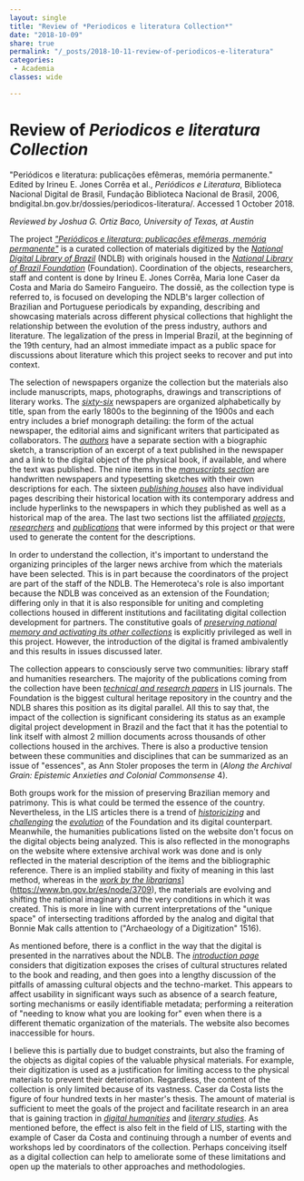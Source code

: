 ```yaml
---
layout: single
title: "Review of *Periodicos e literatura Collection*"
date: "2018-10-09"
share: true
permalink: "/_posts/2018-10-11-review-of-periodicos-e-literatura"
categories:
 - Academia
classes: wide

---
```


# Review of *Periodicos e literatura Collection*

"Periódicos e literatura: publicações efêmeras, memória permanente." Edited by 
Irineu E. Jones Corrêa et al., *Periódicos e Literatura*, Biblioteca Nacional Digital de Brasil, Fundação Biblioteca Nacional de Brasil, 2006, bndigital.bn.gov.br/dossies/periodicos-literatura/. Accessed 1 October 2018.

*Reviewed by Joshua G. Ortiz Baco, University of Texas, at Austin* 
	
The project [*"Periódicos e literatura: publicações efêmeras, memória permanente"*](https://bndigital.bn.gov.br/dossies/periodicos-literatura) is a curated collection of materials digitized by the [*National Digital Library of Brazil*](http://bndigital.bn.gov.br/hemeroteca-digital/) (NDLB) with originals housed in the [*National Library of Brazil Foundation*](https://bn.gov.br/) (Foundation). Coordination of the objects, researchers, staff and content is done by Irineu E. Jones Corrêa, Maria Ione Caser da Costa and Maria do Sameiro Fangueiro. The dossiê, as the collection type is referred to, is focused on developing the NDLB's larger collection of Brazilian and Portuguese periodicals by expanding, describing and showcasing materials across different physical collections that highlight the relationship between the evolution of the press industry, authors and literature. The legalization of the press in Imperial Brazil, at the beginning of the 19th century, had an almost immediate impact as a public space for discussions about literature which this project seeks to recover and put into context. 

The selection of newspapers organize the collection but the materials also include manuscripts, maps, photographs, drawings and transcriptions of literary works. The [*sixty-six*](http://bndigital.bn.gov.br/dossies/periodicos-literatura/titulos-periodicos-literatura/indice-dos-titulos/) newspapers are organized alphabetically by title, span from the early 1800s to the beginning of the 1900s and each entry includes a brief monograph detailing: the form of the actual newspaper, the editorial aims and significant writers that participated as collaborators. The [*authors*](http://bndigital.bn.gov.br/dossies/periodicos-literatura/personagens-periodicos-literatura/indice-dos-personagens/) have a separate section with a biographic sketch, a transcription of an excerpt of a text published in the newspaper and a link to the digital object of the physical book, if available, and where the text was published. The nine items in the [*manuscripts section*](http://bndigital.bn.gov.br/dossies/periodicos-literatura/titulos-manuscritos/apresentacao-titulos-manuscritos/) are handwritten newspapers and typesetting sketches with their own descriptions for each. The sixteen [*publishing houses*](http://bndigital.bn.gov.br/dossies/periodicos-literatura/tipografias/tipografias-cariocas/) also have individual pages describing their historical location with its contemporary address and include hyperlinks to the newspapers in which they published as well as a historical map of the area. The last two sections list the affiliated [*projects*](http://bndigital.bn.gov.br/dossies/periodicos-literatura/pesquisas-e-pesquisadores/pesquisas/), [*researchers*](http://bndigital.bn.gov.br/dossies/periodicos-literatura/pesquisas-e-pesquisadores/pesquisadores/) and [*publications*](http://bndigital.bn.gov.br/dossies/periodicos-literatura/publicacoes/) that were informed by this project or that were used to generate the content for the descriptions. 

In order to understand the collection, it's important to understand the organizing principles of the larger news archive from which the materials have been selected. This is in part because the coordinators of the project are part of the staff of the NDLB. The Hemeroteca's role is also important because the NDLB was conceived as an extension of the Foundation; differing only in that it is also responsible for uniting and completing collections housed in different institutions and facilitating digital collection development for partners. The constitutive goals of [*preserving national memory and activating its other collections*](http://bndigital.bn.gov.br/sobre-a-bndigital/missao/) is explicitly privileged as well in this project. However, the introduction of the digital is framed ambivalently and this results in issues discussed later. 

The collection appears to consciously serve two communities: library staff and humanities researchers. The majority of the publications coming from the collection have been [*technical and research papers*]() in LIS journals. The Foundation is the biggest cultural heritage repository in the country and the NDLB shares this position as its digital parallel. All this to say that, the impact of the collection is significant considering its status as an example digital project development in Brazil and the fact that it has the potential to link itself with almost 2 million documents across thousands of other collections housed in the archives. There is also a productive tension between these communities and disciplines that can be summarized as an issue of "essences", as Ann Stoler proposes the term in (*Along the Archival Grain: Epistemic Anxieties and Colonial Commonsense* 4). 

Both groups work for the mission of preserving Brazilian memory and patrimony. This is what could be termed the essence of the country. Nevertheless, in the LIS articles there is a trend of [*historicizing*](http://www.unirio.br/ppgb/arquivo/maria-ione-caser-da-costa/view) and [*challenging*](http://www.letras.ufrj.br/prisma/jornada4.htm) the [*evolution*](https://portal.febab.org.br/anais/article/view/1320) of the Foundation and its digital counterpart. Meanwhile, the humanities publications listed on the website don't focus on the digital objects being analyzed. This is also reflected in the monographs on the website where extensive archival work was done and is only reflected in the material description of the items and the bibliographic reference. There is an implied stability and fixity of meaning in this last method, whereas in the [*work by the librarians*](https://www.bn.gov.br/es/node/3709)](https://www.bn.gov.br/es/node/3709), the materials are evolving and shifting the national imaginary and the very conditions in which it was created. This is more in line with current interpretations of the "unique space" of intersecting traditions afforded by the analog and digital that Bonnie Mak calls attention to ("Archaeology of a Digitization" 1516). 

As mentioned before, there is a conflict in the way that the digital is presented in the narratives about the NDLB. The [*introduction page*](https://bndigital.bn.gov.br/sobre-a-bndigital/apresentacao/https://bndigital.bn.gov.br/sobre-a-bndigital/apresentacao/) considers that digitization exposes the crises of cultural structures related to the book and reading, and then goes into a lengthy discussion of the pitfalls of amassing cultural objects and the techno-market. This appears to affect usability in significant ways such as absence of a search feature, sorting mechanisms or easily identifiable metadata; performing a reiteration of "needing to know what you are looking for" even when there is a different thematic organization of the materials. The website also becomes inaccessible for hours. 

I believe this is partially due to budget constraints, but also the framing of the objects as digital copies of the valuable physical materials. For example, their digitization is used as a justification for limiting access to the physical materials to prevent their deterioration. Regardless, the content of the collection is only limited because of its vastness. Caser da Costa lists the figure of four hundred texts in her master's thesis. The amount of material is sufficient to meet the goals of the project and facilitate research in an area that is gaining traction in [*digital humanities*](http://oceanicexchanges.org/) and [*literary studies*](http://scholarlyediting.org/2013/editions/intro.cwnewspaperpoetry.html). As mentioned before, the effect is also felt in the field of LIS, starting with the example of Caser da Costa and continuing through a number of events and workshops led by coordinators of the collection. Perhaps conceiving itself as a digital collection can help to ameliorate some of these limitations and open up the materials to other approaches and methodologies. 

